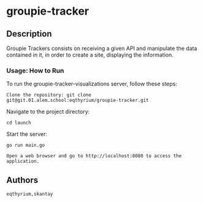 # groupie-tracker
## Description

Groupie Trackers consists on receiving a given API and manipulate the data contained in it, in order to create a site, displaying the information.


###  Usage: How to Run

To run the groupie-tracker-visualizations server, follow these steps:

    Clone the repository: git clone git@git.01.alem.school:eqthyrium/groupie-tracker.git


Navigate to the project directory:

    cd launch

Start the server:


    go run main.go

    Open a web browser and go to http://localhost:8080 to access the application.


   
## Authors

    eqthyrium,skantay